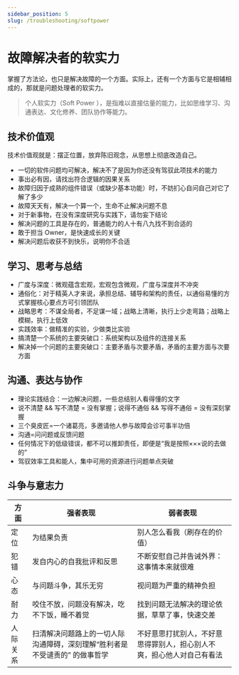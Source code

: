 ```yaml
---
sidebar_position: 5
slug: /troubleshooting/softpower
---
```


# 故障解决者的软实力

掌握了方法论，也只是解决故障的一个方面。实际上，还有一个方面与它是相辅相成的，那就是问题处理者的软实力。  

> 个人软实力（Soft Power ），是指难以直接估量的能力，比如思维学习、沟通表达、文化修养、团队协作等能力。  

## 技术价值观

技术价值观就是：摆正位置，放弃陈旧观念，从思想上彻底改造自己。  

- 一切的软件问题均可解决，解决不了是因为你还没有驾驭此项技术的能力
- 事出必有因，请找出符合逻辑的因果关系
- 故障归因于成熟的组件错误（或缺少基本功能）时，不妨扪心自问自己对它了解了多少
- 故障天天有，解决一个算一个，生命不止解决问题不息
- 对于新事物，在没有深度研究与实践下，请勿妄下结论
- 解决问题的工具是存在的，普通能力的人十有八九找不到合适的
- 敢于担当 Owner，是快速成长的关键
- 解决问题后收获不到快乐，说明你不合适


## 学习、思考与总结

- 广度与深度：微观蕴含宏观，宏观包含微观，广度与深度并不冲突
- 通俗化：对于精英人才来说，承担总结、辅导和架构的责任，以通俗易懂的方式掌握核心要点方可引领团队
- 战略思考：不谋全局者，不足谋一域；战略上清晰，执行上少走弯路；战略上模糊，执行上低效
- 实践效率：做精准的实验，少做类比实验
- 搞清楚一个系统的主要突破口：系统架构以及组件的连接关系
- 解决掉一个问题的主要突破口：主要矛盾与次要矛盾，矛盾的主要方面与次要方面

## 沟通、表达与协作

- 理论实践结合：一边解决问题，一些总结别人看得懂的文字
- 说不清楚 && 写不清楚 = 没有掌握；说得不通俗 && 写得不通俗 = 没有深刻掌握
- 三个臭皮匠=一个诸葛亮，多邀请他人参与故障会诊可事半功倍
- 沟通=问问题或反馈问题
- 任何情况下的低级错误，都不可以推卸责任，即便是“我是按照×××说的去做的”
- 驾驭效率工具和能人，集中可用的资源进行问题单点突破

## 斗争与意志力

| 方面     | 强者表现                                                 | 弱者表现                                                     |
| -------- | -------------------------------------------------------- | ------------------------------------------------------------ |
| 定位     | 为结果负责                                               | 别人怎么看我（刷存在的价值）                                 |
| 犯错     | 发自内心的自我批评和反思                                 | 不断安慰自己并告诫外界：这事情本来就很难                     |
| 心态     | 与问题斗争，其乐无穷                                     | 视问题为严重的精神负担                                         |
| 耐力     | 咬住不放，问题没有解决，吃不下饭，睡不着觉 | 找到问题无法解决的理论依据，草草了事，快速交差               |
| 人际关系 | 扫清解决问题路上的一切人际沟通障碍，深刻理解“胜利者是不受谴责的” 的做事哲学                      | 不好意思打扰别人，不好意思得罪别人，担心别人不爽，担心他人对自己有看法 |